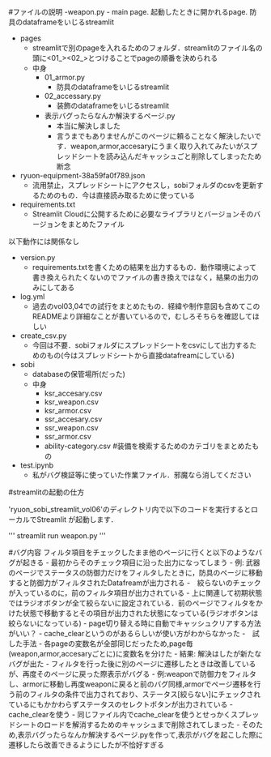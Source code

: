 #ファイルの説明
-weapon.py
    - main page. 起動したときに開かれるpage. 防具のdataframeをいじるstreamlit
- pages
    - streamlitで別のpageを入れるためのフォルダ．streamlitのファイル名の頭に<01_><02_>とつけることでpageの順番を決められる
    - 中身
        - 01_armor.py
            - 防具のdataframeをいじるstreamlit
        - 02_accessary.py
            - 装飾のdataframeをいじるstreamlit
        - 表示バグったらなんか解決するページ.py
            - 本当に解決しました
            - 言うまでもありませんがこのページに頼ることなく解決したいです．weapon,armor,accesaryにうまく取り入れてみたいがスプレッドシートを読み込んだキャッシュごと削除してしまったため断念
- ryuon-equipment-38a59fa0f789.json
    - 流用禁止，スプレッドシートにアクセスし，sobiフォルダのcsvを更新するためのもの．今は直接読み取るために使っている
- requirements.txt
    - Streamlit Cloudに公開するために必要なライブラリとバージョンそのバージョンをまとめたファイル
    
以下動作には関係なし
- version.py
    - requirements.txtを書くための結果を出力するもの．動作環境によって書き換えられたくないのでファイルの書き換えではなく，結果の出力のみにしてある
- log.yml
    - 過去のvol03,04での試行をまとめたもの．経緯や制作意図も含めてこのREADMEより詳細なことが書いているので，むしろそちらを確認してほしい
- create_csv.py
    - 今回は不要．sobiフォルダにスプレッドシートをcsvにして出力するためのもの(今はスプレッドシートから直接datafreamにしている)
- sobi 
    - databaseの保管場所(だった)
    - 中身
        - ksr_accesary.csv
        - ksr_weapon.csv
        - ksr_armor.csv
        - ssr_accesary.csv
        - ssr_weapon.csv
        - ssr_armor.csv
        - ability-category.csv #装備を検索するためのカテゴリをまとめたもの
- test.ipynb
    - 私がバグ検証等に使っていた作業ファイル．邪魔なら消してください
    
#streamlitの起動の仕方

'ryuon_sobi_streamlit_vol06'のディレクトリ内で以下のコードを実行するとローカルでStreamlit
が起動します．

'''
streamlit run weapon.py
'''

#バグ内容
フィルタ項目をチェックしたまま他のページに行くと以下のようなバグが起きる
    - 最初からそのチェック項目に沿った出力になってしまう
        - 例: 武器のページでステータスの防御力だけをフィルタしたときに，防具のページに移動すると防御力がフィルタされたDatafreamが出力される
    -　絞らないのチェックが入っているのに，前のフィルタ項目が出力されている
        - 上に関連して初期状態ではラジオボタンが全て絞らないに設定されている．前のページでフィルタをかけた状態で移動するとその項目が出力された状態になっている(ラジオボタンは絞らないになっている)
        - page切り替える時に自動でキャッシュクリアする方法がいい？
            - cache_clearというのがあるらしいが使い方がわからなかった
-　試した手法
    - 各pageの変数名が全部同じだったため,page毎(weapon,armor,accesaryごとに)に変数名を分けた
        - 結果: 解決はしたが新たなバグが出た
        - フィルタを行った後に別のページに遷移したときは改善しているが、再度そのページに戻った際表示がバグる
        - 例:weaponで防御力をフィルタし、armorに移動し再度weaponに戻ると前のバグ同様,armorでページ遷移を行う前のフィルタの条件で出力されており、ステータス[絞らない]にチェックされているにもかかわらずステータスのセレクトボタンが出力されている
    - cache_clearを使う
        - 同じファイル内でcache_clearを使うとせっかくスプレッドシートのロードを解消するためのキャッシュまで削除されてしまった
        - そのため,表示バグったらなんか解決するページ.pyを作って,表示がバグを起こした際に遷移したら改善できるようにしたが不恰好すぎる
                    
